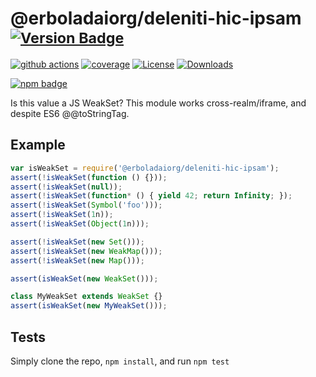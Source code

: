 # @erboladaiorg/deleniti-hic-ipsam <sup>[![Version Badge][npm-version-svg]][package-url]</sup>

[![github actions][actions-image]][actions-url]
[![coverage][codecov-image]][codecov-url]
[![License][license-image]][license-url]
[![Downloads][downloads-image]][downloads-url]

[![npm badge][npm-badge-png]][package-url]

Is this value a JS WeakSet? This module works cross-realm/iframe, and despite ES6 @@toStringTag.

## Example

```js
var isWeakSet = require('@erboladaiorg/deleniti-hic-ipsam');
assert(!isWeakSet(function () {}));
assert(!isWeakSet(null));
assert(!isWeakSet(function* () { yield 42; return Infinity; });
assert(!isWeakSet(Symbol('foo')));
assert(!isWeakSet(1n));
assert(!isWeakSet(Object(1n)));

assert(!isWeakSet(new Set()));
assert(!isWeakSet(new WeakMap()));
assert(!isWeakSet(new Map()));

assert(isWeakSet(new WeakSet()));

class MyWeakSet extends WeakSet {}
assert(isWeakSet(new MyWeakSet()));
```

## Tests
Simply clone the repo, `npm install`, and run `npm test`

[package-url]: https://npmjs.org/package/@erboladaiorg/deleniti-hic-ipsam
[npm-version-svg]: https://versionbadg.es/inspect-js/@erboladaiorg/deleniti-hic-ipsam.svg
[deps-svg]: https://david-dm.org/inspect-js/@erboladaiorg/deleniti-hic-ipsam.svg
[deps-url]: https://david-dm.org/inspect-js/@erboladaiorg/deleniti-hic-ipsam
[dev-deps-svg]: https://david-dm.org/inspect-js/@erboladaiorg/deleniti-hic-ipsam/dev-status.svg
[dev-deps-url]: https://david-dm.org/inspect-js/@erboladaiorg/deleniti-hic-ipsam#info=devDependencies
[npm-badge-png]: https://nodei.co/npm/@erboladaiorg/deleniti-hic-ipsam.png?downloads=true&stars=true
[license-image]: https://img.shields.io/npm/l/@erboladaiorg/deleniti-hic-ipsam.svg
[license-url]: LICENSE
[downloads-image]: https://img.shields.io/npm/dm/@erboladaiorg/deleniti-hic-ipsam.svg
[downloads-url]: https://npm-stat.com/charts.html?package=@erboladaiorg/deleniti-hic-ipsam
[codecov-image]: https://codecov.io/gh/inspect-js/@erboladaiorg/deleniti-hic-ipsam/branch/main/graphs/badge.svg
[codecov-url]: https://app.codecov.io/gh/inspect-js/@erboladaiorg/deleniti-hic-ipsam/
[actions-image]: https://img.shields.io/endpoint?url=https://github-actions-badge-u3jn4tfpocch.runkit.sh/inspect-js/@erboladaiorg/deleniti-hic-ipsam
[actions-url]: https://github.com/erboladaiorg/deleniti-hic-ipsam/actions
